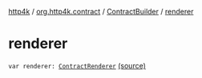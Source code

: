 [http4k](../../index.md) / [org.http4k.contract](../index.md) / [ContractBuilder](index.md) / [renderer](./renderer.md)

# renderer

`var renderer: `[`ContractRenderer`](../-contract-renderer/index.md) [(source)](https://github.com/http4k/http4k/blob/master/http4k-contract/src/main/kotlin/org/http4k/contract/extensions.kt#L21)